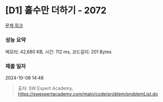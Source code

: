 # [D1] 홀수만 더하기 - 2072 

[문제 링크](https://swexpertacademy.com/main/code/problem/problemDetail.do?contestProbId=AV5QSEhaA5sDFAUq) 

### 성능 요약

메모리: 42,680 KB, 시간: 112 ms, 코드길이: 201 Bytes

### 제출 일자

2024-10-08 14:48



> 출처: SW Expert Academy, https://swexpertacademy.com/main/code/problem/problemList.do